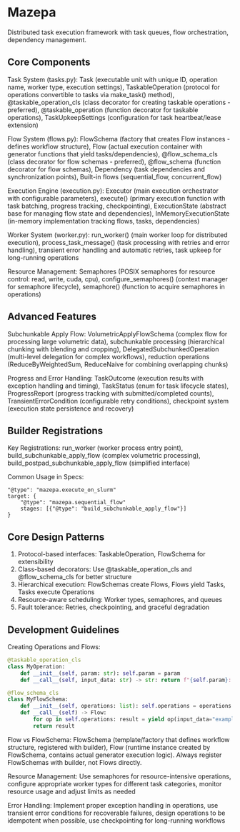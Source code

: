 # Mazepa

Distributed task execution framework with task queues, flow orchestration, dependency management.

## Core Components
Task System (tasks.py): Task (executable unit with unique ID, operation name, worker type, execution settings), TaskableOperation (protocol for operations convertible to tasks via make_task() method), @taskable_operation_cls (class decorator for creating taskable operations - preferred), @taskable_operation (function decorator for taskable operations), TaskUpkeepSettings (configuration for task heartbeat/lease extension)

Flow System (flows.py): FlowSchema (factory that creates Flow instances - defines workflow structure), Flow (actual execution container with generator functions that yield tasks/dependencies), @flow_schema_cls (class decorator for flow schemas - preferred), @flow_schema (function decorator for flow schemas), Dependency (task dependencies and synchronization points), Built-in flows (sequential_flow, concurrent_flow)

Execution Engine (execution.py): Executor (main execution orchestrator with configurable parameters), execute() (primary execution function with task batching, progress tracking, checkpointing), ExecutionState (abstract base for managing flow state and dependencies), InMemoryExecutionState (in-memory implementation tracking flows, tasks, dependencies)

Worker System (worker.py): run_worker() (main worker loop for distributed execution), process_task_message() (task processing with retries and error handling), transient error handling and automatic retries, task upkeep for long-running operations

Resource Management: Semaphores (POSIX semaphores for resource control: read, write, cuda, cpu), configure_semaphores() (context manager for semaphore lifecycle), semaphore() (function to acquire semaphores in operations)

## Advanced Features
Subchunkable Apply Flow: VolumetricApplyFlowSchema (complex flow for processing large volumetric data), subchunkable processing (hierarchical chunking with blending and cropping), DelegatedSubchunkedOperation (multi-level delegation for complex workflows), reduction operations (ReduceByWeightedSum, ReduceNaive for combining overlapping chunks)

Progress and Error Handling: TaskOutcome (execution results with exception handling and timing), TaskStatus (enum for task lifecycle states), ProgressReport (progress tracking with submitted/completed counts), TransientErrorCondition (configurable retry conditions), checkpoint system (execution state persistence and recovery)

## Builder Registrations
Key Registrations: run_worker (worker process entry point), build_subchunkable_apply_flow (complex volumetric processing), build_postpad_subchunkable_apply_flow (simplified interface)

Common Usage in Specs:
```cue
"@type": "mazepa.execute_on_slurm"
target: {
    "@type": "mazepa.sequential_flow"
    stages: [{"@type": "build_subchunkable_apply_flow"}]
}
```

## Core Design Patterns
1. Protocol-based interfaces: TaskableOperation, FlowSchema for extensibility
2. Class-based decorators: Use @taskable_operation_cls and @flow_schema_cls for better structure
3. Hierarchical execution: FlowSchemas create Flows, Flows yield Tasks, Tasks execute Operations
4. Resource-aware scheduling: Worker types, semaphores, and queues
5. Fault tolerance: Retries, checkpointing, and graceful degradation

## Development Guidelines
Creating Operations and Flows:
```python
@taskable_operation_cls
class MyOperation:
    def __init__(self, param: str): self.param = param
    def __call__(self, input_data: str) -> str: return f"{self.param}: {input_data}"

@flow_schema_cls
class MyFlowSchema:
    def __init__(self, operations: list): self.operations = operations
    def __call__(self) -> Flow:
        for op in self.operations: result = yield op(input_data="example")
        return result
```

Flow vs FlowSchema: FlowSchema (template/factory that defines workflow structure, registered with builder), Flow (runtime instance created by FlowSchema, contains actual generator execution logic). Always register FlowSchemas with builder, not Flows directly.

Resource Management: Use semaphores for resource-intensive operations, configure appropriate worker types for different task categories, monitor resource usage and adjust limits as needed

Error Handling: Implement proper exception handling in operations, use transient error conditions for recoverable failures, design operations to be idempotent when possible, use checkpointing for long-running workflows

